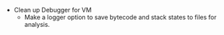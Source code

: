- Clean up Debugger for VM
	- Make a logger option to save bytecode and stack states to files for analysis.